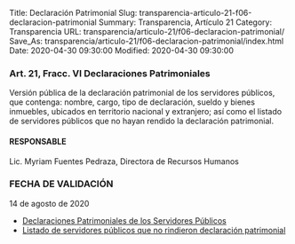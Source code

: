 Title: Declaración Patrimonial
Slug: transparencia-articulo-21-f06-declaracion-patrimonial
Summary: Transparencia, Artículo 21
Category: Transparencia
URL: transparencia/articulo-21/f06-declaracion-patrimonial/
Save_As: transparencia/articulo-21/f06-declaracion-patrimonial/index.html
Date: 2020-04-30 09:30:00
Modified: 2020-04-30 09:30:00


### Art. 21, Fracc. VI Declaraciones Patrimoniales

Versión pública de la declaración patrimonial de los servidores públicos, que contenga: nombre, cargo, tipo de declaración, sueldo y bienes inmuebles, ubicados en territorio nacional y extranjero; así como el listado de servidores públicos que no hayan rendido la declaración patrimonial.

#### RESPONSABLE

Lic. Myriam Fuentes Pedraza, Directora de Recursos Humanos

### FECHA DE VALIDACIÓN

14 de agosto de 2020

* [Declaraciones Patrimoniales de los Servidores Públicos](https://declaranet.sefircoahuila.gob.mx/sidp/publica/?q=E0042&q2=57)
* [Listado de servidores públicos que no rindieron declaración patrimonial](https://www.declaranetcoahuila.gob.mx/sidp/reports/secomac/sidp/IUReporteFuncionariosPendientesEstatales.jsp)


